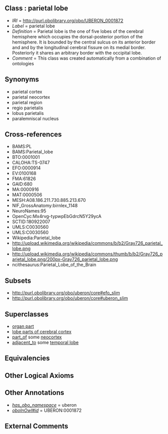 
## Class : parietal lobe

 * *IRI* = http://purl.obolibrary.org/obo/UBERON_0001872
 * *Label* = parietal lobe
 * *Definition* = Parietal lobe is the one of five lobes of the cerebral hemisphere which occupies the dorsal-posterior portion of the hemisphere. It is bounded by the central sulcus on its anterior border and and by the longitudinal cerebral fissure on its medial border. Posteriorly it shares an arbitrary border with the occipital lobe.
 * *Comment* = This class was created automatically from a combination of ontologies

## Synonyms

 * parietal cortex
 * parietal neocortex
 * parietal region
 * regio parietalis
 * lobus parietalis
 * paralemniscal nucleus

## Cross-references

 * BAMS:PL
 * BAMS:Parietal_lobe
 * BTO:0001001
 * CALOHA:TS-0747
 * EFO:0000914
 * EV:0100168
 * FMA:61826
 * GAID:680
 * MA:0000916
 * MAT:0000506
 * MESH:A08.186.211.730.885.213.670
 * NIF_GrossAnatomy:birnlex_1148
 * NeuroNames:95
 * OpenCyc:Mx4rvg-typwpEbGdrcN5Y29ycA
 * SCTID:180922007
 * UMLS:C0030560
 * UMLS:C0030560
 * Wikipedia:Parietal_lobe
 * http://upload.wikimedia.org/wikipedia/commons/b/b2/Gray726_parietal_lobe.png
 * http://upload.wikimedia.org/wikipedia/commons/thumb/b/b2/Gray726_parietal_lobe.png/200px-Gray726_parietal_lobe.png
 * ncithesaurus:Parietal_Lobe_of_the_Brain

## Subsets

 * http://purl.obolibrary.org/obo/uberon/core#efo_slim
 * http://purl.obolibrary.org/obo/uberon/core#uberon_slim

## Superclasses

 * [organ part](../../UBERON/64/UBERON_0000064.md)
 * [lobe parts of cerebral cortex](../../UBERON/22/UBERON_0003022.md)
 * [part_of](../../BFO/50/BFO_0000050.md) some [neocortex](../../UBERON/50/UBERON_0001950.md)
 * [adjacent_to](../../RO/20/RO_0002220.md) some [temporal lobe](../../UBERON/71/UBERON_0001871.md)

## Equivalencies


## Other Logical Axioms


## Other Annotations

 * *[has_obo_namespace](../../ce/oboInOwl#hasOBONamespace.md)* = uberon
 * *[oboInOwl#id](../../id/oboInOwl#id.md)* = UBERON:0001872

## External Comments

